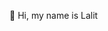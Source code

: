 👋 Hi, my name is Lalit


<!---
lnaidu14/lnaidu14 is a ✨ special ✨ repository because its `README.md` (this file) appears on your GitHub profile.
You can click the Preview link to take a look at your changes.
--->
